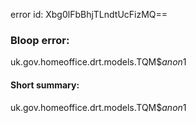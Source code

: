 error id: Xbg0lFbBhjTLndtUcFizMQ==
### Bloop error:

uk.gov.homeoffice.drt.models.TQM$$anon$1
#### Short summary: 

uk.gov.homeoffice.drt.models.TQM$$anon$1